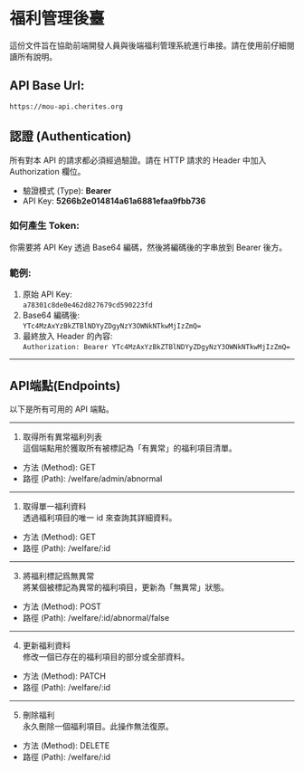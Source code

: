 # 福利管理後臺
這份文件旨在協助前端開發人員與後端福利管理系統進行串接。請在使用前仔細閱讀所有說明。

## API Base Url:  
`https://mou-api.cherites.org`  

## 認證 (Authentication)
所有對本 API 的請求都必須經過驗證。請在 HTTP 請求的 Header 中加入 Authorization 欄位。
- 驗證模式 (Type): **Bearer**
- API Key: **5266b2e014814a61a6881efaa9fbb736**
### 如何產生 Token:
你需要將 API Key 透過 Base64 編碼，然後將編碼後的字串放到 Bearer  後方。
### 範例:
1. 原始 API Key:  
`a78301c8de0e462d827679cd590223fd`
2. Base64 編碼後:  
`YTc4MzAxYzBkZTBlNDYyZDgyNzY3OWNkNTkwMjIzZmQ=`
1. 最終放入 Header 的內容:  
`Authorization: Bearer YTc4MzAxYzBkZTBlNDYyZDgyNzY3OWNkNTkwMjIzZmQ=`
***
## API端點(Endpoints)
以下是所有可用的 API 端點。
***
1. 取得所有異常福利列表  
這個端點用於獲取所有被標記為「有異常」的福利項目清單。
- 方法 (Method): GET
- 路徑 (Path): /welfare/admin/abnormal
***
1. 取得單一福利資料  
透過福利項目的唯一 id 來查詢其詳細資料。

- 方法 (Method): GET
- 路徑 (Path): /welfare/:id
***
3. 將福利標記爲無異常  
將某個被標記為異常的福利項目，更新為「無異常」狀態。
- 方法 (Method): POST
- 路徑 (Path): /welfare/:id/abnormal/false
***
4. 更新福利資料  
修改一個已存在的福利項目的部分或全部資料。
- 方法 (Method): PATCH
- 路徑 (Path): /welfare/:id
***
5. 刪除福利  
永久刪除一個福利項目。此操作無法復原。
- 方法 (Method): DELETE
- 路徑 (Path): /welfare/:id